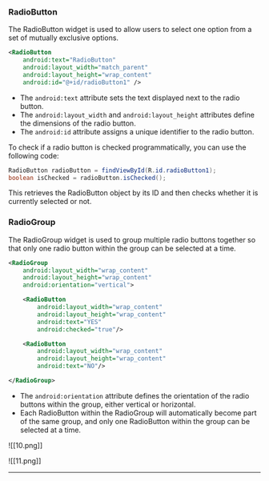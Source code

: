 

### RadioButton

The RadioButton widget is used to allow users to select one option from a set of mutually exclusive options.

```xml
<RadioButton
    android:text="RadioButton"
    android:layout_width="match_parent"
    android:layout_height="wrap_content"
    android:id="@+id/radioButton1" />
```

- The `android:text` attribute sets the text displayed next to the radio button.
- The `android:layout_width` and `android:layout_height` attributes define the dimensions of the radio button.
- The `android:id` attribute assigns a unique identifier to the radio button.

To check if a radio button is checked programmatically, you can use the following code:

```java
RadioButton radioButton = findViewById(R.id.radioButton1);
boolean isChecked = radioButton.isChecked();
```

This retrieves the RadioButton object by its ID and then checks whether it is currently selected or not.

### RadioGroup

The RadioGroup widget is used to group multiple radio buttons together so that only one radio button within the group can be selected at a time.

```xml
<RadioGroup
    android:layout_width="wrap_content"
    android:layout_height="wrap_content"
    android:orientation="vertical">

    <RadioButton
        android:layout_width="wrap_content"
        android:layout_height="wrap_content"
        android:text="YES"
        android:checked="true"/>

    <RadioButton
        android:layout_width="wrap_content"
        android:layout_height="wrap_content"
        android:text="NO"/>

</RadioGroup>
```

- The `android:orientation` attribute defines the orientation of the radio buttons within the group, either vertical or horizontal.
- Each RadioButton within the RadioGroup will automatically become part of the same group, and only one RadioButton within the group can be selected at a time.




![[10.png]]


![[11.png]]

---
